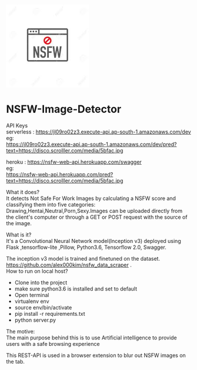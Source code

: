![](nsfw.jpeg)
# NSFW-Image-Detector
API Keys          
serverless : https://jl09ro02z3.execute-api.ap-south-1.amazonaws.com/dev               
eg:                     
https://jl09ro02z3.execute-api.ap-south-1.amazonaws.com/dev/pred?text=https://disco.scrolller.com/media/5bfac.jpg           
              
heroku : https://nsfw-web-api.herokuapp.com/swagger                              
eg:                     
https://nsfw-web-api.herokuapp.com/pred?text=https://disco.scrolller.com/media/5bfac.jpg                        

What it does?  
It detects Not Safe For Work Images by calculating a NSFW score and classifying them into five categories:     Drawing,Hentai,Neutral,Porn,Sexy.Images can be uploaded directly from the client's computer or through a GET or POST request with the source of the image.    

What is it?  
It's a Convolutional Neural Network model(Inception v3) deployed using Flask ,tensorflow-lite ,Pillow, Python3.6, Tensorflow 2.0, Swagger.

The inception v3 model is trained and finetuned on the dataset. https://github.com/alex000kim/nsfw_data_scraper .  
How to run on local host?     
* Clone into the project 
* make sure python3.6 is installed and set to default         
* Open terminal    
* virtualenv env     
* source env/bin/activate            
* pip install -r requirements.txt    
* python server.py


The motive:  
The main purpose behind this is to use Artificial intelligence to provide users with a safe browsing experience  

This REST-API is used in a browser extension to blur out NSFW images on the tab.
 
  
  
  
